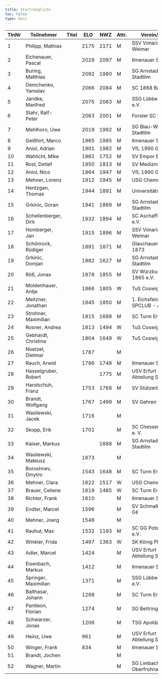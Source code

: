 ```yaml
---
title: Startrangliste
toc: false
type: docs
---
```


| TlnNr | Teilnehmer           | Titel | ELO  | NWZ  | Attr. | Verein/Ort                   | Land | Geburt | FideKenn. | PKZ      |
| ----- | -------------------- | ----- | ---- | ---- | ----- | ---------------------------- | ---- | ------ | --------- | -------- |
| 1     | Philipp, Mathias     |       | 2175 | 2171 | M     | SSV Vimaria 91 Weimar        | GER  | 1999   | 12958883  | 10269201 |
| 2     | Eichenauer, Pascal   |       | 2029 | 2097 | M     | Ilmenauer SV                 | GER  | 1999   | 12991848  | 10276112 |
| 3     | Buring, Matthias     |       | 2092 | 1980 | M     | SG Arnstadt-Stadtilm         | GER  | 1981   | 4675134   | 10028474 |
| 4     | Demchenko, Yaroslav  |       | 2066 | 2084 | M     | SC 1868 Bamberg              | UKR  | 2007   | 14186667  | 10794860 |
| 5     | Jandke, Manfred      |       | 2075 | 2063 | M     | SSG Lübbenau e.V.            | GER  | 1953   | 4642074   | 10094165 |
| 6     | Stahr, Ralf-Peter    |       | 2063 | 2001 | M     | Forster SC 95                | GER  | 1958   | 4661745   | 10212741 |
| 7     | Mehlhorn, Uwe        |       | 2019 | 1992 | M     | SG Blau-Weiß Stadtilm        | GER  | 1961   | 4619552   | 10139500 |
| 8     | Geißhirt, Marco      |       | 1965 | 1985 | M     | Ilmenauer SV                 | GER  | 1990   | 4610563   | 10059257 |
| 9     | Aniol, Adrian        |       | 1901 | 1982 | M     | VfL 1990 Gera                | GER  | 2005   | 16229967  | 10406227 |
| 10    | Wahlicht, Mike       |       | 1962 | 1752 | M     | SV Empor Erfurt              | GER  | 1964   | 24677434  | 10233550 |
| 11    | Rost, Detlef         |       | 1950 | 1813 | M     | SV Medizin Erfurt            | GER  | 1962   | 4633156   | 10180917 |
| 12    | Aniol, Nico          |       | 1864 | 1947 | M     | VfL 1990 Gera                | GER  | 2010   | 16287096  | 10695221 |
| 13    | Mehner, Lorenz       |       | 1912 | 1945 | M     | USG Chemnitz                 | GER  | 2008   | 16293096  | 10701073 |
| 14    | Hentzgen, Thomas     |       | 1944 | 1891 | M     | UniversitätsSPVER            | GER  | 1975   | 4652347   | 10080877 |
| 15    | Grkinic, Goran       |       | 1941 | 1869 | M     | SG Arnstadt-Stadtilm         | CRO  | 1964   | 14509121  | 10657157 |
| 16    | Schellenberger, Dirk |       | 1932 | 1894 | M     | SC Aschaffenburg e.V.        | GER  | 1967   | 16284097  | 10188155 |
| 17    | Homberger, Jan       |       | 1915 | 1896 | M     | SSV Vimaria 91 Weimar        | GER  | 1997   | 12995584  | 10088771 |
| 18    | Schönrock, Rüdiger   |       | 1891 | 1871 | M     | Glauchauer SC 1873           | GER  | 1962   | 4690940   | 10197367 |
| 19    | Grkinic, Domjan      |       | 1882 | 1627 | M     | SG Arnstadt-Stadtilm         | GER  | 2001   | 356284874 | 10717889 |
| 20    | Röß, Jonas           |       | 1878 | 1855 | M     | SV Würzburg von 1865 e.V.    | GER  | 2000   | 16288254  | 10713938 |
| 21    | Moldenhauer, Antje   |       | 1866 | 1805 | W     | TuS Coswig 1920              | GER  | 1971   | 12984884  | 10145860 |
| 22    | Meitzner, Jonathan   |       | 1845 | 1850 | M     | 1. Eichsfelder SPCLUB - Abt. | GER  | 2014   | 34616110  | 10768635 |
| 23    | Strohner, Maximilian |       | 1815 | 1688 | M     | SC Turm Erfurt               | GER  | 1993   | 34660607  | 10218260 |
| 24    | Rosner, Andrea       |       | 1813 | 1494 | W     | TuS Coswig 1920              | GER  | 1971   | 12984914  | 10180717 |
| 25    | Gebhardt, Christine  |       | 1804 | 1649 | W     | TuS Coswig 1920              | GER  | 1968   | 16205790  | 10058480 |
| 26    | Noetzel, Dietmar     |       | 1787 |      | M     |                              | GER  | 1956   | 24643467  |          |
| 27    | Rauch, Arwid         |       | 1786 | 1748 | M     | Ilmenauer SV                 | GER  | 2003   | 16215923  | 10283822 |
| 28    | Hasselgruber, Robert |       |      | 1775 | M     | USV Erfurt Abteilung Schach  | GER  | 1999   | 34692908  | 10793145 |
| 29    | Handschuh, Franz     |       | 1753 | 1768 | M     | SV Stützerbach               | GER  | 1948   | 34602615  | 10073513 |
| 30    | Brandt, Wolfgang     |       | 1767 | 1499 | M     | SV Gehren 1911               | GER  | 1960   | 16202465  | 10257345 |
| 31    | Wasilewski, Jacek    |       | 1716 |      | M     |                              | POL  | 1981   | 41802756  |          |
| 32    | Skopp, Erik          |       | 1701 |      | M     | SC Chessence 64 e. V.        | GER  | 1999   | 16201914  |          |
| 33    | Kaiser, Markus       |       |      | 1688 | M     | SG Arnstadt-Stadtilm         | GER  | 2009   | 34699694  | 10771939 |
| 34    | Wasilewski, Mateusz  |       | 1673 |      | M     |                              | POL  | 2013   | 21092290  |          |
| 35    | Boroshnev, Dmytro    |       | 1543 | 1648 | M     | SC Turm Erfurt               | GER  | 2014   | 34163611  | 10868643 |
| 36    | Mehner, Clara        |       | 1622 | 1517 | W     | USG Chemnitz                 | GER  | 2011   | 34612165  | 10721535 |
| 37    | Brauer, Celiene      |       | 1619 | 1485 | W     | SC Turm Erfurt               | GER  | 2009   | 34663622  | 10724741 |
| 38    | Richter, Frank       |       | 1610 |      | M     | Ilmenauer SV                 | GER  | 1969   | 16279727  | 10175929 |
| 39    | Endter, Marcel       |       | 1596 |      | M     | SV Schmalkalden 04           | GER  | 2000   | 34693980  | 10827525 |
| 40    | Mehner, Joerg        |       | 1548 |      | M     |                              | GER  | 1973   | 34613331  |          |
| 41    | Rauhut, Max          |       | 1532 | 1193 | M     | SC GG Potsdam e.V.           | GER  | 2013   | 16292545  | 10741177 |
| 42    | Winkler, Frida       |       | 1497 | 1363 | W     | SK König Plauen              | GER  | 2012   | 34622322  | 10696879 |
| 43    | Adler, Marcel        |       | 1424 |      | M     | USV Erfurt Abteilung Schach  | GER  | 1979   | 533007276 | 10804293 |
| 44    | Eisenbach, Markus    |       | 1412 |      | M     | Ilmenauer SV                 | GER  | 1984   | 34663630  | 10043553 |
| 45    | Springer, Maximilian |       | 1371 |      | M     | SSG Lübbenau e.V.            | GER  | 2002   | 16292103  | 10433145 |
| 46    | Balthasar, Johann    |       | 1298 |      | M     | SC Turm Erfurt               | GER  | 2013   | 533015678 | 10809961 |
| 47    | Pantleon, Florian    |       | 1274 |      | M     | SG Bettringen                | GER  | 1999   | 533016836 | 10535931 |
| 48    | Schwarzer, Jonas     |       | 1206 |      | M     | TSG Apolda                   | GER  | 2006   | 34686223  | 10829349 |
| 49    | Heinz, Uwe           |       | 961  |      | M     | USV Erfurt Abteilung Schach  | GER  | 1973   | 533015910 | 10760057 |
| 50    | Winger, Frank        |       | 834  |      | M     | Ilmenauer SV                 | GER  | 1964   | 16233069  | 10651767 |
| 51    | Brandt, Jochen       |       |      |      | M     |                              | GER  | 1959   | 12944840  |          |
| 52    | Wagner, Martin       |       |      |      | M     | SG Limbach-Oberfrohna        | GER  | 1994   | 533015740 | 10876631 |
